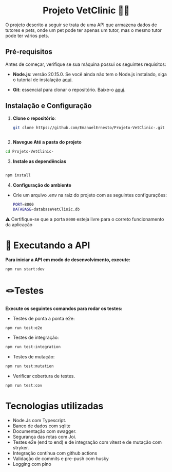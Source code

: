 <h1 align="center">Projeto VetClinic 🐶🐱 </h1>

O projeto descrito a seguir se trata de uma API que armazena dados de tutores e pets, onde um pet pode ter apenas um tutor, mas o mesmo tutor pode ter vários pets.

## Pré-requisitos

Antes de começar, verifique se sua máquina possui os seguintes requisitos:

- **Node.js**: versão 20.15.0. Se você ainda não tem o Node.js instalado, siga o tutorial de instalação [aqui](https://www.alura.com.br/artigos/como-instalar-node-js-windows-linux-macos).

- **Git**: essencial para clonar o repositório. Baixe-o [aqui](https://www.git-scm.com/downloads).

## Instalação e Configuração

1. **Clone o repositório**:

   ```bash
   git clone https://github.com/EmanuelErnesto/Projeto-VetClinic-.git
  

2. **Navegue Até a pasta do projeto**

  ```bash
  cd Projeto-VetClinic-

  ```

3. **Instale as dependências**

  ```bash

  npm install

  ```

4. **Configuração do ambiente**

- Crie um arquivo .env na raiz do projeto com as seguintes configurações:

  ```bash
  PORT=8000
  DATABASE=databaseVetClinic.db

  ```

⚠️ Certifique-se que a porta `8000` esteja livre para o correto funcionamento da aplicação

<h1>🔧 Executando a API</h1>

**Para iniciar a API em modo de desenvolvimento, execute:**

```bash
npm run start:dev

```

<h1>🪢Testes</h1>

**Execute os seguintes comandos para rodar os testes:**


- Testes de ponta a ponta e2e:

```bash
npm run test:e2e
```

- Testes de integração: 

```bash
npm run test:integration
```

- Testes de mutação:

```bash
npm run test:mutation
```

- Verificar cobertura de testes.

```bash
npm run test:cov
```

<h1>Tecnologias utilizadas</h1>

- Node.Js com Typescript.
- Banco de dados com sqlite
- Documentação com swagger.
- Segurança das rotas com Joi.
- Testes e2e (end to end) e de integração com vitest e de mutação com stryker.
- Integração contínua com github actions
- Validação de commits e pre-push com husky
- Logging com pino